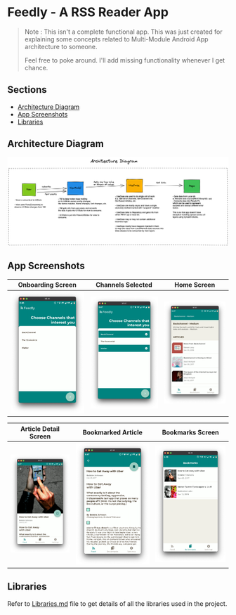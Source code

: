 # Feedly - A RSS Reader App

> Note : This isn't a complete functional app. This was just created for explaining some concepts related to Multi-Module Android App architecture to someone.
> 
>
> Feel free to poke around. I'll add missing functionality whenever I get chance. 


## Sections
- [Architecture Diagram](#architecture-diagram)
- [App Screenshots](#app-screenshots)
- [Libraries](#libraries)
## Architecture Diagram

![Architecture Diagram](./screenshots/architecture_diagram.png)

## App Screenshots
| Onboarding Screen | Channels Selected  | Home Screen | 
:------------------:|:------------------:|:------------------:
![](./screenshots/onboarding_screen.png) | ![](./screenshots/onboarding_screen_channels_selected.png) | ![](./screenshots/home_screen.png)
 

| Article Detail Screen | Bookmarked Article | Bookmarks Screen | 
:----------------------:|:----------------------:|:----------------------:
![](./screenshots/article_detail_screen.png) | ![](./screenshots/bookmarked_article.png) | ![](./screenshots/bookmarks_screen.png)


## Libraries

Refer to [Libraries.md](./Libraries.md) file to get details of all the libraries used in the project.

